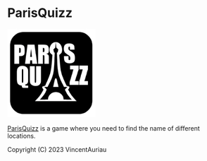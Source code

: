 # ParisQuizz
<img src="./icon.png" width="200" />

[ParisQuizz](https://play.google.com/store/apps/details?id=com.auriau.vincent.parisquizz&hl=fr&gl=US) is a game where you need to find the name of different locations.

Copyright (C) 2023 VincentAuriau

